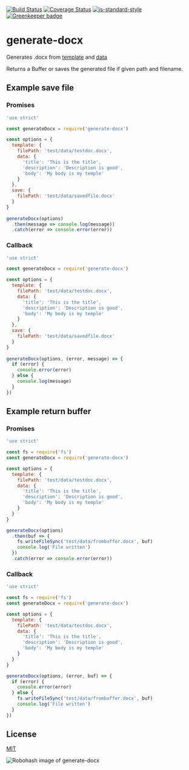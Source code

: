 [![Build Status](https://travis-ci.org/telemark/generate-docx.svg?branch=master)](https://travis-ci.org/telemark/generate-docx)
[![Coverage Status](https://coveralls.io/repos/telemark/generate-docx/badge.svg?branch=master&service=github)](https://coveralls.io/github/telemarks/generate-docx?branch=master)
[![js-standard-style](https://img.shields.io/badge/code%20style-standard-brightgreen.svg?style=flat)](https://github.com/feross/standard)
[![Greenkeeper badge](https://badges.greenkeeper.io/telemark/generate-docx.svg)](https://greenkeeper.io/)

# generate-docx

Generates .docx from [template](test/data/testdoc.docx) and [data](test/data/testdata.json)

Returns a Buffer or saves the generated file if given path and filename.

## Example save file

### Promises

```JavaScript
'use strict'

const generateDocx = require('generate-docx')

const options = {
  template: {
    filePath: 'test/data/testdoc.docx',
    data: {
      'title': 'This is the title',
      'description': 'Description is good',
      'body': 'My body is my temple'
    }
  },
  save: {
    filePath: 'test/data/savedfile.docx'
  }
}
  
generateDocx(options)
  .then(message => console.log(message))
  .catch(error => console.error(error))
```

### Callback

```JavaScript
'use strict'

const generateDocx = require('generate-docx')

const options = {
  template: {
    filePath: 'test/data/testdoc.docx',
    data: {
      'title': 'This is the title',
      'description': 'Description is good',
      'body': 'My body is my temple'
    }
  },
  save: {
    filePath: 'test/data/savedfile.docx'
  }
}
  
generateDocx(options, (error, message) => {
  if (error) {
    console.error(error)
  } else {
    console.log(message)
  }
})
```

## Example return buffer

### Promises

```JavaScript
'use strict'

const fs = require('fs')
const generateDocx = require('generate-docx')

const options = {
  template: {
    filePath: 'test/data/testdoc.docx',
    data: {
      'title': 'This is the title',
      'description': 'Description is good',
      'body': 'My body is my temple'
    }
  }
}

generateDocx(options)
  .then(buf => {
    fs.writeFileSync('test/data/frombuffer.docx', buf)
    console.log('File written')
  })
  .catch(error => console.error(error))
```

### Callback

```JavaScript
'use strict'

const fs = require('fs')
const generateDocx = require('generate-docx')

const options = {
  template: {
    filePath: 'test/data/testdoc.docx',
    data: {
      'title': 'This is the title',
      'description': 'Description is good',
      'body': 'My body is my temple'
    }
  }
}

generateDocx(options, (error, buf) => {
  if (error) {
    console.error(error)
  } else {
    fs.writeFileSync('test/data/frombuffer.docx', buf)
    console.log('File written')
  }
})
```

## License

[MIT](LICENSE)

![Robohash image of generate-docx](https://robots.kebabstudios.party/generate-docx.png "Robohash image of generate-docx")
